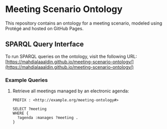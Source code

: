 # Meeting Scenario Ontology

This repository contains an ontology for a meeting scenario, modeled using Protégé and hosted on GitHub Pages.

## SPARQL Query Interface
To run SPARQL queries on the ontology, visit the following URL:
[https://mahdialaaaldin.github.io/meeting-scenario-ontology/](https://mahdialaaaldin.github.io/meeting-scenario-ontology/)

### Example Queries
1. Retrieve all meetings managed by an electronic agenda:
   ```sparql
   PREFIX : <http://example.org/meeting-ontology#>

   SELECT ?meeting
   WHERE {
     ?agenda :manages ?meeting .
   }

